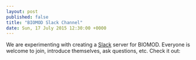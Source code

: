 ```yaml
---
layout: post
published: false
title: "BIOMOD Slack Channel"
date: Sun, 17 July 2015 12:30:00 +0000
---
```


We are experimenting with creating a [Slack](http://slack.com/) server for BIOMOD. Everyone is welcome to join, introduce themselves, ask questions, etc. Check it out:

<script async defer src="http://slack.biomod.net/slackin.js?large"></script>
